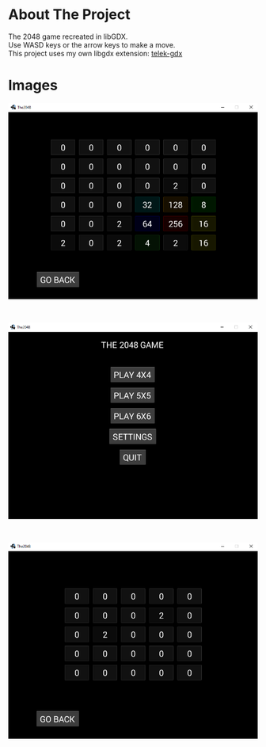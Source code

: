 # About The Project
The 2048 game recreated in libGDX. <br>
Use WASD keys or the arrow keys to make a move. <br>
This project uses my own libgdx extension: <a href="https://github.com/oziris78/telek-gdx">telek-gdx</a>


# Images

![image was not loaded](./git_resources/img3.png)

<br>

![image was not loaded](./git_resources/img1.png)

<br>

![image was not loaded](./git_resources/img2.png)
